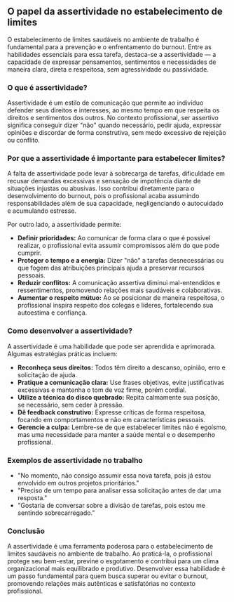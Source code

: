 
## O papel da assertividade no estabelecimento de limites

O estabelecimento de limites saudáveis no ambiente de trabalho é fundamental para a prevenção e o enfrentamento do burnout. Entre as habilidades essenciais para essa tarefa, destaca-se a assertividade — a capacidade de expressar pensamentos, sentimentos e necessidades de maneira clara, direta e respeitosa, sem agressividade ou passividade.

### O que é assertividade?

Assertividade é um estilo de comunicação que permite ao indivíduo defender seus direitos e interesses, ao mesmo tempo em que respeita os direitos e sentimentos dos outros. No contexto profissional, ser assertivo significa conseguir dizer "não" quando necessário, pedir ajuda, expressar opiniões e discordar de forma construtiva, sem medo excessivo de rejeição ou conflito.

### Por que a assertividade é importante para estabelecer limites?

A falta de assertividade pode levar à sobrecarga de tarefas, dificuldade em recusar demandas excessivas e sensação de impotência diante de situações injustas ou abusivas. Isso contribui diretamente para o desenvolvimento do burnout, pois o profissional acaba assumindo responsabilidades além de sua capacidade, negligenciando o autocuidado e acumulando estresse.

Por outro lado, a assertividade permite:

- **Definir prioridades:** Ao comunicar de forma clara o que é possível realizar, o profissional evita assumir compromissos além do que pode cumprir.
- **Proteger o tempo e a energia:** Dizer "não" a tarefas desnecessárias ou que fogem das atribuições principais ajuda a preservar recursos pessoais.
- **Reduzir conflitos:** A comunicação assertiva diminui mal-entendidos e ressentimentos, promovendo relações mais saudáveis e colaborativas.
- **Aumentar o respeito mútuo:** Ao se posicionar de maneira respeitosa, o profissional inspira respeito dos colegas e líderes, fortalecendo sua autoestima e confiança.

### Como desenvolver a assertividade?

A assertividade é uma habilidade que pode ser aprendida e aprimorada. Algumas estratégias práticas incluem:

- **Reconheça seus direitos:** Todos têm direito a descanso, opinião, erro e solicitação de ajuda.
- **Pratique a comunicação clara:** Use frases objetivas, evite justificativas excessivas e mantenha o tom de voz firme, porém cordial.
- **Utilize a técnica do disco quebrado:** Repita calmamente sua posição, se necessário, sem ceder à pressão.
- **Dê feedback construtivo:** Expresse críticas de forma respeitosa, focando em comportamentos e não em características pessoais.
- **Gerencie a culpa:** Lembre-se de que estabelecer limites não é egoísmo, mas uma necessidade para manter a saúde mental e o desempenho profissional.

### Exemplos de assertividade no trabalho

- "No momento, não consigo assumir essa nova tarefa, pois já estou envolvido em outros projetos prioritários."
- "Preciso de um tempo para analisar essa solicitação antes de dar uma resposta."
- "Gostaria de conversar sobre a divisão de tarefas, pois estou me sentindo sobrecarregado."

### Conclusão

A assertividade é uma ferramenta poderosa para o estabelecimento de limites saudáveis no ambiente de trabalho. Ao praticá-la, o profissional protege seu bem-estar, previne o esgotamento e contribui para um clima organizacional mais equilibrado e produtivo. Desenvolver essa habilidade é um passo fundamental para quem busca superar ou evitar o burnout, promovendo relações mais autênticas e satisfatórias no contexto profissional.
```
